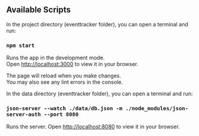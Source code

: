 ## Available Scripts

In the project directory (eventtracker folder), you can open a terminal and run:

### `npm start`

Runs the app in the development mode.\
Open [http://localhost:3000](http://localhost:3000) to view it in your browser.

The page will reload when you make changes.\
You may also see any lint errors in the console.

In the data directory (eventtracker folder), you can open a terminal and run:

### `json-server --watch ./data/db.json -m ./node_modules/json-server-auth --port 8080`

Runs the server.
Open [http://localhost:8080](http://localhost:8080) to view it in your browser.